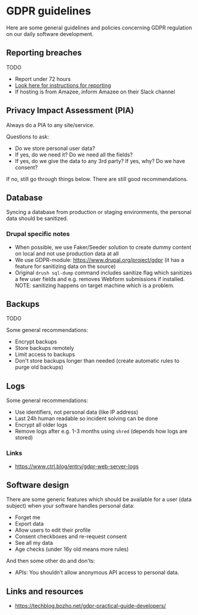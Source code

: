 # GDPR guidelines

Here are some general guidelines and policies concerning GDPR regulation on our daily software development.

## Reporting breaches

TODO

- Report under 72 hours
- [Look here for instructions for reporting](https://docs.google.com/document/d/19403BHhjexKBGndA5Q1TJhrB0JqCWwCTcmCjQNr0aUw)
- If hosting is from Amazee, inform Amazee on their Slack channel

## Privacy Impact Assessment (PIA)

Always do a PIA to any site/service.

Questions to ask:

- Do we store personal user data?
- If yes, do we need it? Do we need all the fields?
- If yes, do we give the data to any 3rd party? If yes, why? Do we have consent?

If no, still go through things below. There are still good recommendations.

## Database

Syncing a database from production or staging environments, the personal data should be sanitized.

### Drupal specific notes

- When possible, we use Faker/Seeder solution to create dummy content on local and not use production data at all
- We use GDPR-module: https://www.drupal.org/project/gdpr (it has a feature for sanitizing data on the
source)
- Original `drush sql-dump` command includes sanitize flag which sanitizes a few user fields and e.g. removes Webform
submissions if installed. NOTE: sanitizing happens on target machine which is a problem.

## Backups

TODO

Some general recommendations:

- Encrypt backups
- Store backups remotely
- Limit access to backups
- Don't store backups longer than needed (create automatic rules to purge old backups)

## Logs

Some general recommendations:

- Use identifiers, not personal data (like IP address)
- Last 24h human readable so incident solving can be done
- Encrypt all older logs
- Remove logs after e.g. 1-3 months using `shred` (depends how logs are stored)

### Links

- https://www.ctrl.blog/entry/gdpr-web-server-logs

## Software design

There are some generic features which should be available for a user (data subject) when your software handles personal
data:

- Forget me
- Export data
- Allow users to edit their profile
- Consent checkboxes and re-request consent
- See all my data
- Age checks (under 16y old means more rules)

And then some other do and don'ts:

- APIs: You shouldn’t allow anonymous API access to personal data.

## Links and resources

- https://techblog.bozho.net/gdpr-practical-guide-developers/

